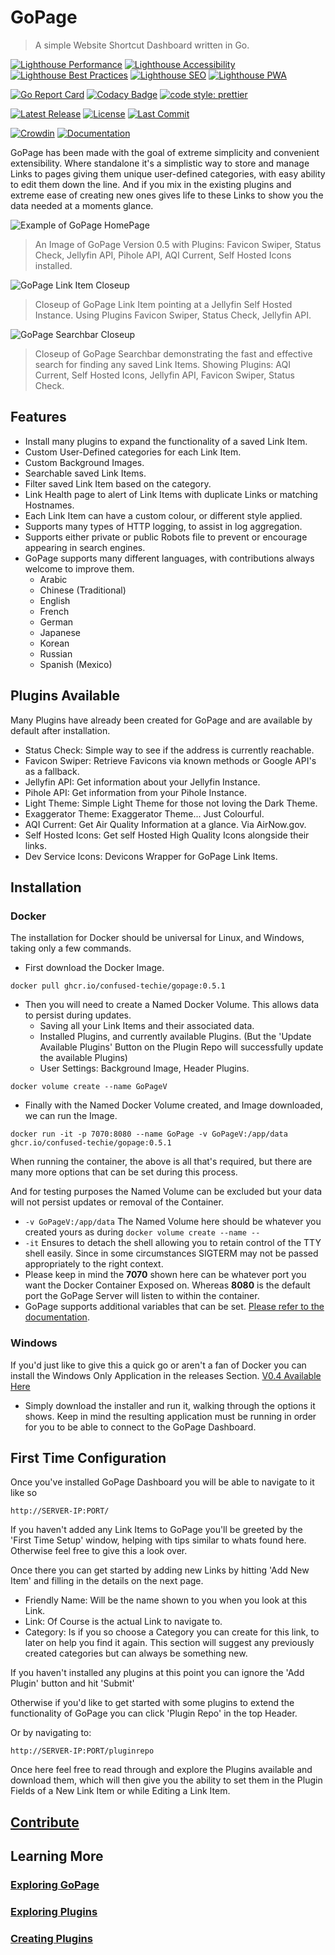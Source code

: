 # GoPage

>A simple Website Shortcut Dashboard written in Go.

[![Lighthouse Performance](https://img.shields.io/badge/Lighthouse%20Performance%20-100%25-success)](#)
[![Lighthouse Accessibility](https://img.shields.io/badge/Lighthouse%20Accessibility-100%25-success)](#)
[![Lighthouse Best Practices](https://img.shields.io/badge/Lighthouse%20Best%20Practices-98.6%25-success)](#)
[![Lighthouse SEO](https://img.shields.io/badge/Lighthouse%20SEO-100%25-success)](#)
[![Lighthouse PWA](https://img.shields.io/badge/Lighthouse%20PWA-0%25-inactive)](#)

[![Go Report Card](https://goreportcard.com/badge/github.com/confused-Techie/GoPage)](https://goreportcard.com/report/github.com/confused-Techie/GoPage)
[![Codacy Badge](https://app.codacy.com/project/badge/Grade/aaadbe13d42448a6b4a942be881544c3)](https://www.codacy.com/gh/confused-Techie/GoPage/dashboard?utm_source=github.com&amp;utm_medium=referral&amp;utm_content=confused-Techie/GoPage&amp;utm_campaign=Badge_Grade)
[![code style: prettier](https://img.shields.io/badge/code_style-prettier-ff69b4.svg?style=flat-square)](https://github.com/prettier/prettier)

[![Latest Release](https://badgen.net/github/release/confused-Techie/GoPage)](https://github.com/confused-Techie/GoPage/releases/latest)
[![License](https://badgen.net/github/license/confused-Techie/GoPage)](https://github.com/confused-Techie/GoPage/blob/main/LICENSE)
[![Last Commit](https://img.shields.io/github/last-commit/confused-Techie/GoPage)](https://github.com/confused-Techie/GoPage/commits/main)

[![Crowdin](https://badges.crowdin.net/gopage/localized.svg)](https://crowdin.com/project/gopage)
[![Documentation](/docs/devDocs/badge.svg)](/docs/devDocs/JavaScript.md)

GoPage has been made with the goal of extreme simplicity and convenient extensibility. Where standalone it's a simplistic way to store and manage Links to pages giving them unique user-defined categories, with easy ability to edit them down the line. And if you mix in the existing plugins and extreme ease of creating new ones gives life to these Links to show you the data needed at a moments glance.

![Example of GoPage HomePage](/docs/assets/homepage-utilized-0.5.png)
>An Image of GoPage Version 0.5 with Plugins: Favicon Swiper, Status Check, Jellyfin API, Pihole API, AQI Current, Self Hosted Icons installed.

![GoPage Link Item Closeup](/docs/assets/link-item-closeup-0.5.gif)
>Closeup of GoPage Link Item pointing at a Jellyfin Self Hosted Instance. Using Plugins Favicon Swiper, Status Check, Jellyfin API.

![GoPage Searchbar Closeup](/docs/assets/searchbar-0.5.gif)
>Closeup of GoPage Searchbar demonstrating the fast and effective search for finding any saved Link Items. Showing Plugins: AQI Current, Self Hosted Icons, Jellyfin API, Favicon Swiper, Status Check.

## Features

* Install many plugins to expand the functionality of a saved Link Item.
* Custom User-Defined categories for each Link Item.
* Custom Background Images.
* Searchable saved Link Items.
* Filter saved Link Item based on the category.
* Link Health page to alert of Link Items with duplicate Links or matching Hostnames.
* Each Link Item can have a custom colour, or different style applied.
* Supports many types of HTTP logging, to assist in log aggregation.
* Supports either private or public Robots file to prevent or encourage appearing in search engines.
* GoPage supports many different languages, with contributions always welcome to improve them.
  * Arabic
  * Chinese (Traditional)
  * English
  * French
  * German
  * Japanese
  * Korean
  * Russian
  * Spanish (Mexico)

## Plugins Available

Many Plugins have already been created for GoPage and are available by default after installation.

  * Status Check: Simple way to see if the address is currently reachable.
  * Favicon Swiper: Retrieve Favicons via known methods or Google API's as a fallback.
  * Jellyfin API: Get information about your Jellyfin Instance.
  * Pihole API: Get information from your Pihole Instance.
  * Light Theme: Simple Light Theme for those not loving the Dark Theme.
  * Exaggerator Theme: Exaggerator Theme... Just Colourful.
  * AQI Current: Get Air Quality Information at a glance. Via AirNow.gov.
  * Self Hosted Icons: Get self Hosted High Quality Icons alongside their links.
  * Dev Service Icons: Devicons Wrapper for GoPage Link Items.

## Installation

### Docker

The installation for Docker should be universal for Linux, and Windows, taking only a few commands.

* First download the Docker Image.
````(bash)
docker pull ghcr.io/confused-techie/gopage:0.5.1
````

* Then you will need to create a Named Docker Volume. This allows data to persist during updates.
  * Saving all your Link Items and their associated data.
  * Installed Plugins, and currently available Plugins. (But the 'Update Available Plugins' Button on the Plugin Repo will successfully update the available Plugins)
  * User Settings: Background Image, Header Plugins.

````(bash)
docker volume create --name GoPageV
````

* Finally with the Named Docker Volume created, and Image downloaded, we can run the Image.

````(bash)
docker run -it -p 7070:8080 --name GoPage -v GoPageV:/app/data ghcr.io/confused-techie/gopage:0.5.1
````

When running the container, the above is all that's required, but there are many more options that can be set during this process.

And for testing purposes the Named Volume can be excluded but your data will not persist updates or removal of the Container.

  * `-v GoPageV:/app/data` The Named Volume here should be whatever you created yours as during `docker volume create --name --`
  * `-it` Ensures to detach the shell allowing you to retain control of the TTY shell easily. Since in some circumstances SIGTERM may not be passed appropriately to the right context.
  * Please keep in mind the **7070** shown here can be whatever port you want the Docker Container Exposed on. Whereas **8080** is the default port the GoPage Server will listen to within the container.
  * GoPage supports additional variables that can be set. [Please refer to the documentation](docs/docker-environmentVariables.md).


### Windows

If you'd just like to give this a quick go or aren't a fan of Docker you can install the Windows Only Application in the releases Section. [V0.4 Available Here](https://github.com/confused-Techie/GoPage/releases/tag/v0.4)

  * Simply download the installer and run it, walking through the options it shows. Keep in mind the resulting application must be running in order for you to be able to connect to the GoPage Dashboard.

## First Time Configuration

Once you've installed GoPage Dashboard you will be able to navigate to it like so

````(bash)
http://SERVER-IP:PORT/
````

If you haven't added any Link Items to GoPage you'll be greeted by the 'First Time Setup' window, helping with tips similar to whats found here. Otherwise feel free to give this a look over.

Once there you can get started by adding new Links by hitting 'Add New Item' and filling in the details on the next page.

  * Friendly Name: Will be the name shown to you when you look at this Link.
  * Link: Of Course is the actual Link to navigate to.
  * Category: Is if you so choose a Category you can create for this link, to later on help you find it again. This section will suggest any previously created categories but can always be something new.

If you haven't installed any plugins at this point you can ignore the 'Add Plugin' button and hit 'Submit'

Otherwise if you'd like to get started with some plugins to extend the functionality of GoPage you can click 'Plugin Repo' in the top Header.

Or by navigating to:

````
http://SERVER-IP:PORT/pluginrepo
````

Once here feel free to read through and explore the Plugins available and download them, which will then give you the ability to set them in the Plugin Fields of a New Link Item or while Editing a Link Item.

## [Contribute](docs/CONTRIBUTING.md)

## Learning More

### [Exploring GoPage](docs/exploringGopage.md)

### [Exploring Plugins](docs/exploringPlugins.md)

### [Creating Plugins](docs/createPlugins.md)
